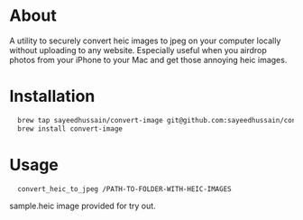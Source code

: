 # About

A utility to securely convert heic images to jpeg on your computer locally without uploading to any website. Especially useful when you airdrop photos from your iPhone to your Mac and get those annoying heic images.

# Installation

```bash
  brew tap sayeedhussain/convert-image git@github.com:sayeedhussain/convert-image.git
  brew install convert-image
```

# Usage

```bash
  convert_heic_to_jpeg /PATH-TO-FOLDER-WITH-HEIC-IMAGES
```

sample.heic image provided for try out.
